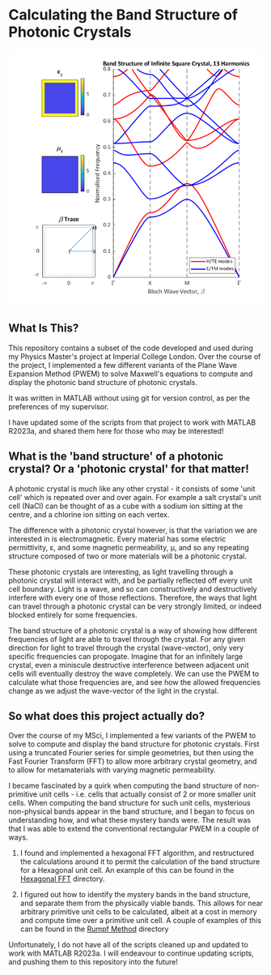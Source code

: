 # Calculating the Band Structure of Photonic Crystals
![Example band structure, as produced by /Rumpf/bandstructure2d_squareHole.m](Images/demo_bandstructure.png)

## What Is This?
This repository contains a subset of the code developed and used during my Physics Master's project at Imperial College London. Over the course of the project, I implemented a few different variants of the Plane Wave Expansion Method (PWEM) to solve Maxwell's equations to compute and display the photonic band structure of photonic crystals.

It was written in MATLAB without using git for version control, as per the preferences of my supervisor.

I have updated some of the scripts from that project to work with MATLAB R2023a, and shared them here for those who may be interested!

## What is the 'band structure' of a photonic crystal? Or a 'photonic crystal' for that matter!
A photonic crystal is much like any other crystal - it consists of some 'unit cell' which is repeated over and over again.
For example a salt crystal's unit cell (NaCl) can be thought of as a cube with a sodium ion sitting at the centre, and a chlorine ion sitting on each vertex.

The difference with a photonic crystal however, is that the variation we are interested in is electromagnetic.
Every material has some electric permittivity, ε, and some magnetic permeability, μ, and so any repeating structure composed of two or more materials will be a photonic crystal.

These photonic crystals are interesting, as light travelling through a photonic crystal will interact with, and be partially reflected off every unit cell boundary.
Light is a wave, and so can constructively and destructively interfere with every one of those reflections.
Therefore, the ways that light can travel through a photonic crystal can be very strongly limited, or indeed blocked entirely for some frequencies.

The band structure of a photonic crystal is a way of showing how different frequencies of light are able to travel through the crystal.
For any given direction for light to travel through the crystal (wave-vector), only very specific frequencies can propogate. 
Imagine that for an infinitely large crystal, even a miniscule destructive interference between adjacent unit cells will eventually destroy the wave completely. 
We can use the PWEM to calculate what those frequencies are, and see how the allowed frequencies change as we adjust the wave-vector of the light in the crystal.

## So what does this project actually do?
Over the course of my MSci, I implemented a few variants of the PWEM to solve to compute and display the band structure for photonic crystals.
First using a truncated Fourier series for simple geometries, but then using the Fast Fourier Transform (FFT) to allow more arbitrary crystal geometry, and to allow for metamaterials with varying magnetic permeability.

I became fascinated by a quirk when computing the band structure of non-primitive unit cells - i.e. cells that actually consist of 2 or more smaller unit cells.
When computing the band structure for such unit cells, mysterious non-physical bands appear in the band structure, and I began to focus on understanding how, and what these mystery bands were.
The result was that I was able to extend the conventional rectangular PWEM in a couple of ways.

1. I found and implemented a hexagonal FFT algorithm, and restructured the calculations around it to permit the calculation of the band structure for a Hexagonal unit cell.
An example of this can be found in the [Hexagonal FFT](/Hexagonal%20FFT) directory.

2. I figured out how to identify the mystery bands in the band structure, and separate them from the physically viable bands.
This allows for near arbitrary primitive unit cells to be calculated, albeit at a cost in memory and compute time over a primitive unit cell.
A couple of examples of this can be found in the [Rumpf Method](/Rumpf%20Method) directory

Unfortunately, I do not have all of the scripts cleaned up and updated to work with MATLAB R2023a.
I will endeavour to continue updating scripts, and pushing them to this repository into the future!
